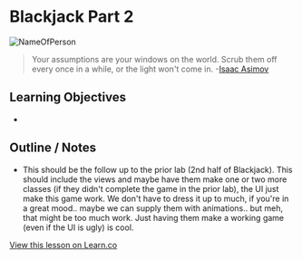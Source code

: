 # Blackjack Part 2

![NameOfPerson](http://i.imgur.com/1jG7JnQ.jpg?1)  

> Your assumptions are your windows on the world. Scrub them off every once in a while, or the light won't come in. -[Isaac Asimov](https://en.wikipedia.org/wiki/Isaac_Asimov)
 

## Learning Objectives

* 



## Outline / Notes

*  This should be the follow up to the prior lab (2nd half of Blackjack). This should include the views and maybe have them make one or two more classes (if they didn't complete the game in the prior lab), the UI just make this game work. We don't have to dress it up to much, if you're in a great mood.. maybe we can supply them with animations.. but meh, that might be too much work. Just having them make a working game (even if the UI is ugly) is cool.

<a href='https://learn.co/lessons/ClassesBlackjack2' data-visibility='hidden'>View this lesson on Learn.co</a>
